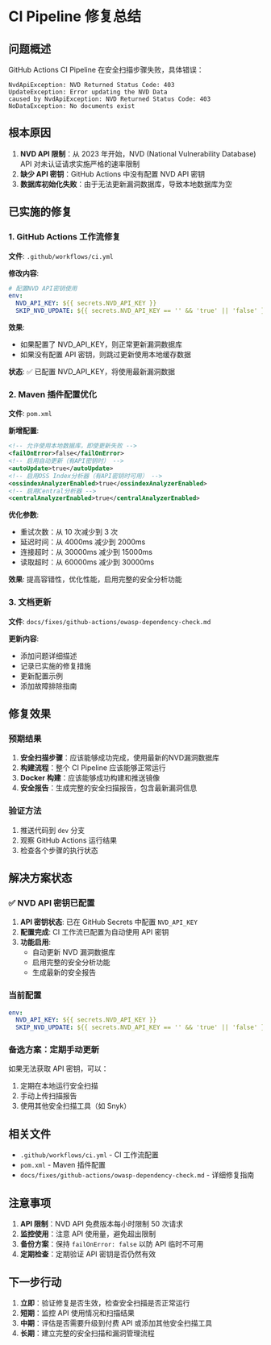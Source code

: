 # CI Pipeline 修复总结

## 问题概述

GitHub Actions CI Pipeline 在安全扫描步骤失败，具体错误：

```
NvdApiException: NVD Returned Status Code: 403
UpdateException: Error updating the NVD Data
caused by NvdApiException: NVD Returned Status Code: 403
NoDataException: No documents exist
```

## 根本原因

1. **NVD API 限制**：从 2023 年开始，NVD (National Vulnerability Database) API 对未认证请求实施严格的速率限制
2. **缺少 API 密钥**：GitHub Actions 中没有配置 NVD API 密钥
3. **数据库初始化失败**：由于无法更新漏洞数据库，导致本地数据库为空

## 已实施的修复

### 1. GitHub Actions 工作流修复

**文件**: `.github/workflows/ci.yml`

**修改内容**:
```yaml
# 配置NVD API密钥使用
env:
  NVD_API_KEY: ${{ secrets.NVD_API_KEY }}
  SKIP_NVD_UPDATE: ${{ secrets.NVD_API_KEY == '' && 'true' || 'false' }}
```

**效果**:
- 如果配置了 NVD_API_KEY，则正常更新漏洞数据库
- 如果没有配置 API 密钥，则跳过更新使用本地缓存数据

**状态**: ✅ 已配置 NVD_API_KEY，将使用最新漏洞数据

### 2. Maven 插件配置优化

**文件**: `pom.xml`

**新增配置**:
```xml
<!-- 允许使用本地数据库，即使更新失败 -->
<failOnError>false</failOnError>
<!-- 启用自动更新（有API密钥时） -->
<autoUpdate>true</autoUpdate>
<!-- 启用OSS Index分析器（有API密钥时可用） -->
<ossindexAnalyzerEnabled>true</ossindexAnalyzerEnabled>
<!-- 启用Central分析器 -->
<centralAnalyzerEnabled>true</centralAnalyzerEnabled>
```

**优化参数**:
- 重试次数：从 10 次减少到 3 次
- 延迟时间：从 4000ms 减少到 2000ms
- 连接超时：从 30000ms 减少到 15000ms
- 读取超时：从 60000ms 减少到 30000ms

**效果**: 提高容错性，优化性能，启用完整的安全分析功能

### 3. 文档更新

**文件**: `docs/fixes/github-actions/owasp-dependency-check.md`

**更新内容**:
- 添加问题详细描述
- 记录已实施的修复措施
- 更新配置示例
- 添加故障排除指南

## 修复效果

### 预期结果

1. **安全扫描步骤**：应该能够成功完成，使用最新的NVD漏洞数据库
2. **构建流程**：整个 CI Pipeline 应该能够正常运行
3. **Docker 构建**：应该能够成功构建和推送镜像
4. **安全报告**：生成完整的安全扫描报告，包含最新漏洞信息

### 验证方法

1. 推送代码到 `dev` 分支
2. 观察 GitHub Actions 运行结果
3. 检查各个步骤的执行状态

## 解决方案状态

### ✅ NVD API 密钥已配置

1. **API 密钥状态**: 已在 GitHub Secrets 中配置 `NVD_API_KEY`
2. **配置完成**: CI 工作流已配置为自动使用 API 密钥
3. **功能启用**:
   - 自动更新 NVD 漏洞数据库
   - 启用完整的安全分析功能
   - 生成最新的安全报告

### 当前配置
```yaml
env:
  NVD_API_KEY: ${{ secrets.NVD_API_KEY }}
  SKIP_NVD_UPDATE: ${{ secrets.NVD_API_KEY == '' && 'true' || 'false' }}
```

### 备选方案：定期手动更新

如果无法获取 API 密钥，可以：
1. 定期在本地运行安全扫描
2. 手动上传扫描报告
3. 使用其他安全扫描工具（如 Snyk）

## 相关文件

- `.github/workflows/ci.yml` - CI 工作流配置
- `pom.xml` - Maven 插件配置
- `docs/fixes/github-actions/owasp-dependency-check.md` - 详细修复指南

## 注意事项

1. **API 限制**：NVD API 免费版本每小时限制 50 次请求
2. **监控使用**：注意 API 使用量，避免超出限制
3. **备份方案**：保持 `failOnError: false` 以防 API 临时不可用
4. **定期检查**：定期验证 API 密钥是否仍然有效

## 下一步行动

1. **立即**：验证修复是否生效，检查安全扫描是否正常运行
2. **短期**：监控 API 使用情况和扫描结果
3. **中期**：评估是否需要升级到付费 API 或添加其他安全扫描工具
4. **长期**：建立完整的安全扫描和漏洞管理流程
